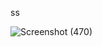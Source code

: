 ss

![Screenshot (470)](https://github.com/AashiSinghal002/Weather-Forecasting-App/assets/137625159/1e78cbbd-7703-42cc-96d2-fbc1e34940e3)

